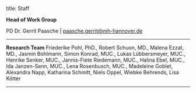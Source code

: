 title: Staff

**Head of Work Group**

PD Dr. Gerrit Paasche | <paasche.gerrit@mh-hannover.de>

---------------------------

**Research Team**
Friederike Pohl, PhD.,
Robert Schuon, MD.,
Malena Ezzat, MD.,
Jasmin Bohlmann,
Simon Konrad, MUC.,
Lukas Lübbersmeyer, MUC.,
Henrike Senker, MUC.,
Jannis-Fiete Riedemann, MUC.,
Halina Ebel, MUC.,
Ida Janzen-Senn, MUC.,
Lena Rosenbusch, MUC.,
Madeleine Goblet,
Alexandra Napp,
Katharina Schmitt,
Niels Oppel,
Wiebke Behrends,
Lisa Kötter

<!--

![Beschreibung](pic1.jpg)


Vorname Name | <Name.Vorname@mh-hannover.de>

Vorname Name | <Name.Vorname@mh-hannover.de>
-->

-----------------------------
